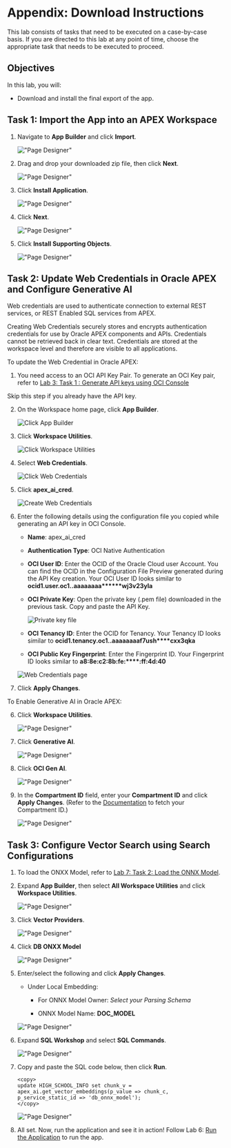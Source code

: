 # Appendix: Download Instructions

This lab consists of tasks that need to be executed on a case-by-case basis. If you are directed to this lab at any point of time, choose the appropriate task that needs to be executed to proceed.

## Objectives

In this lab, you will:
- Download and install the final export of the app.

## Task 1: Import the App into an APEX Workspace

1. Navigate to **App Builder** and click **Import**.

    !["Page Designer"](images/app-import.png " ")

2. Drag and drop your downloaded zip file, then click **Next**.

    !["Page Designer"](images/drag-zip.png " ")

3. Click **Install Application**.

    !["Page Designer"](images/install-app.png " ")

4. Click **Next**.

    !["Page Designer"](images/cred-next.png " ")

5. Click **Install Supporting Objects**.

    !["Page Designer"](images/install-supp-objects.png " ")

## Task 2: Update Web Credentials in Oracle APEX and Configure Generative AI

Web credentials are used to authenticate connection to external REST services, or REST Enabled SQL services from APEX.

Creating Web Credentials securely stores and encrypts authentication credentials for use by Oracle APEX components and APIs. Credentials cannot be retrieved back in clear text. Credentials are stored at the workspace level and therefore are visible to all applications.

To update the Web Credential in Oracle APEX:

1. You need access to an OCI API Key Pair. To generate an OCI Key pair, refer to [Lab 3: Task 1 : Generate API keys using OCI Console](?lab=3-configure-oci&type=OCIGenAI#Task1:GenerateAPIKeysusingOCIConsole)

Skip this step if you already have the API key.


2. On the Workspace home page, click **App Builder**.

   ![Click App Builder](images/app-builder1.png " ")

3. Click **Workspace Utilities**.

   ![Click Workspace Utilities](images/workspace-utilities.png " ")

4. Select **Web Credentials**.

   ![Click Web Credentials](images/sc-web-creds.png " ")

5. Click **apex\_ai\_cred**.

   ![Create Web Credentials](images/apex-ai-cred.png " ")

6. Enter the following details using the configuration file you copied while generating an API key in OCI Console.

    - **Name**: apex\_ai\_cred

    - **Authentication Type**: OCI Native Authentication

    - **OCI User ID**: Enter the OCID of the Oracle Cloud user Account. You can find the OCID in the Configuration File Preview generated during the API Key creation.
    Your OCI User ID looks similar to **ocid1.user.oc1..aaaaaaaa\*\*\*\*\*\*wj3v23yla**

    - **OCI Private Key**: Open the private key (.pem file) downloaded in the previous task. Copy and paste the API Key.

      ![Private key file](images/private-key.png " ")

    - **OCI Tenancy ID**: Enter the OCID for Tenancy. Your Tenancy ID looks similar to **ocid1.tenancy.oc1..aaaaaaaaf7ush\*\*\*\*cxx3qka**

    - **OCI Public Key Fingerprint**: Enter the Fingerprint ID. Your Fingerprint ID looks similar to **a8:8e:c2:8b:fe:\*\*\*\*:ff:4d:40**

   ![Web Credentials page](images/web-creds.png " ")

5. Click **Apply Changes**.


To Enable Generative AI in Oracle APEX:

6. Click **Workspace Utilities**.

    !["Page Designer"](images/wksp-util.png "")

7. Click **Generative AI**.

    !["Page Designer"](images/gen-ai.png "")

8. Click **OCI Gen AI**.

    !["Page Designer"](images/oci-gen-ai.png "")

9. In the **Compartment ID** field, enter your **Compartment ID** and click **Apply Changes**. (Refer to the [Documentation](https://docs.oracle.com/en-us/iaas/Content/GSG/Tasks/contactingsupport_topic-Locating_Oracle_Cloud_Infrastructure_IDs.htm#:~:text=Finding%20the%20OCID%20of%20a,displayed%20next%20to%20each%20compartment.) to fetch your Compartment ID.)

    !["Page Designer"](images/comp-id.png "")


## Task 3: Configure Vector Search using Search Configurations

1. To load the ONXX Model, refer to [Lab 7: Task 2: Load the ONNX Model](?lab=7-vector-search&type=OCIGenAI#Task2:LoadtheONNXModel).

2. Expand **App Builder**, then select **All Workspace Utilities** and click **Workspace Utilities**.

    !["Page Designer"](images/all-wksp-utilities.png " ")

3. Click **Vector Providers**.

    !["Page Designer"](images/select-vector-providers.png " ")

4. Click **DB ONXX Model**

    !["Page Designer"](images/vp-success.png " ")

5. Enter/select the following and click **Apply Changes**.

    - Under Local Embedding:

        - For ONNX Model Owner: *Select your Parsing Schema*

        - ONNX Model Name: **DOC_MODEL**

    !["Page Designer"](images/doc-model.png " ")

6. Expand **SQL Workshop** and select **SQL Commands**.

    !["Page Designer"](images/sql-commands.png " ")

7. Copy and paste the SQL code below, then click **Run**.

    ```
    <copy>
    update HIGH_SCHOOL_INFO set chunk_v = apex_ai.get_vector_embeddings(p_value => chunk_c, p_service_static_id => 'db_onnx_model');
    </copy>
     ```

    !["Page Designer"](images/highschool-chunk.png " ")

8. All set. Now, run the application and see it in action! Follow Lab 6: [Run the Application](?lab=6-run-app) to run the app.